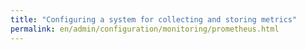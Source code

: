 ```yaml
---
title: "Configuring a system for collecting and storing metrics"
permalink: en/admin/configuration/monitoring/prometheus.html
---
```

